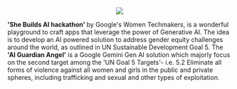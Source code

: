 <div align="center">
    <img src="https://d112y698adiu2z.cloudfront.net/photos/production/challenge_photos/003/070/994/datas/full_width.png">
</div>

<b>'She Builds AI hackathon' </b> by Google's Women Techmakers, is a wonderful playground to craft apps that leverage the power of Generative AI. The idea is to develop an AI powered solution to address gender equity challenges around the world, as outlined in UN Sustainable Development Goal 5. 
The <b> 'AI Guardian Angel'</b> is a Google Gemini Gen AI solution which majorly focus on the second target among the 'UN Goal 5 Targets'- i.e. 5.2 Eliminate all forms of violence against all women and girls in the public and private spheres, including trafficking and sexual and other types of exploitation.

